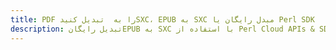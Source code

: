 ---title: PDF را به  تبدیل کنیدSXC، EPUB به SXC مبدل رایگان یا Perl SDKdescription: تبدیل رایگانEPUB به SXC با استفاده از Perl Cloud APIs & SDK همچنین اسناد PDF را در Cloud ایجاد، ویرایش و رندر کنید.---